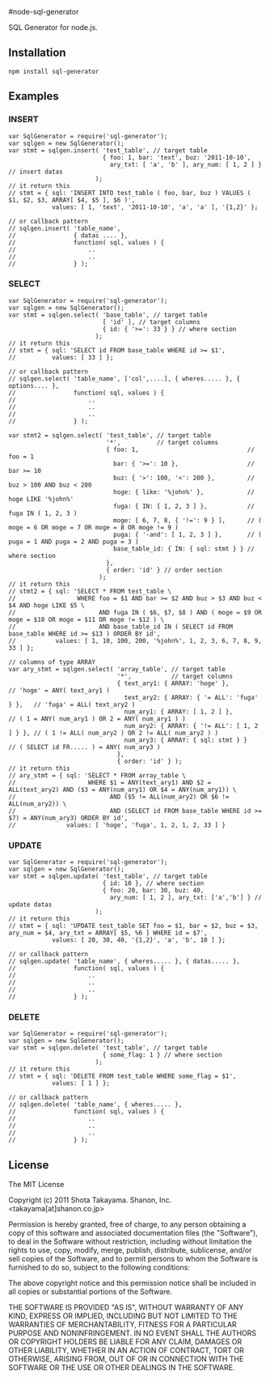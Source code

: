 #node-sql-generator

SQL Generator for node.js.

## Installation

    npm install sql-generator

## Examples

### INSERT

    var SqlGenerator = require('sql-generator');
    var sqlgen = new SqlGenerator();
    var stmt = sqlgen.insert( 'test_table', // target table
                              { foo: 1, bar: 'text', buz: '2011-10-10',
                                ary_txt: [ 'a', 'b' ], ary_num: [ 1, 2 ] } // insert datas
                            );
    // it return this
    // stmt = { sql: 'INSERT INTO test_table ( foo, bar, buz ) VALUES ( $1, $2, $3, ARRAY[ $4, $5 ], $6 )',
                values: [ 1, 'text', '2011-10-10', 'a', 'a' ], '{1,2}' };

    // or callback pattern
    // sqlgen.insert( 'table_name',
    //                { datas .... },
    //                function( sql, values ) {
    //                    ..
    //                    ..
    //                } );
                
### SELECT

    var SqlGenerator = require('sql-generator');
    var sqlgen = new SqlGenerator();
    var stmt = sqlgen.select( 'base_table', // target table
                              [ 'id' ], // target columns
                              { id: { '>=': 33 } } // where section
                            );
    // it return this
    // stmt = { sql: 'SELECT id FROM base_table WHERE id >= $1',
    //          values: [ 33 ] };

    // or callback pattern
    // sqlgen.select( 'table_name', ['col',....], { wheres..... }, { options.... },
    //                function( sql, values ) {
    //                    ..
    //                    ..
    //                    ..
    //                } );
    
    var stmt2 = sqlgen.select( 'test_table', // target table
                               '*',          // target columns
                               { foo: 1,                              // foo = 1
                                 bar: { '>=': 10 },                   // bar >= 10
                                 buz: { '>': 100, '<': 200 },         // buz > 100 AND buz < 200
                                 hoge: { like: '%john%' },            // hoge LIKE '%john%'
                                 fuga: { IN: [ 1, 2, 3 ] },           // fuga IN ( 1, 2, 3 )
                                 moge: [ 6, 7, 8, { '!=': 9 } ],      // ( moge = 6 OR moge = 7 OR moge = 8 OR moge != 9 )
                                 puga: { '-and': [ 1, 2, 3 ] },       // ( puga = 1 AND puga = 2 AND puga = 3 )
                                 base_table_id: { IN: { sql: stmt } } // where section
                               },
                               { order: 'id' } // order section
                             );
    // it return this
    // stmt2 = { sql: 'SELECT * FROM test_table \
    //                 WHERE foo = $1 AND bar >= $2 AND buz > $3 AND buz < $4 AND hoge LIKE $5 \
    //                       AND fuga IN ( $6, $7, $8 ) AND ( moge = $9 OR moge = $10 OR moge = $11 OR moge != $12 ) \
    //                       AND base_table_id IN ( SELECT id FROM base_table WHERE id >= $13 ) ORDER BY id',
    //           values: [ 1, 10, 100, 200, '%john%', 1, 2, 3, 6, 7, 8, 9, 33 ] };

    // columns of type ARRAY
    var ary_stmt = sqlgen.select( 'array_table', // target table
                                  '*',           // target columns
                                  { text_ary1: { ARRAY: 'hoge' },                // 'hoge' = ANY( text_ary1 )
                                    text_ary2: { ARRAY: { '= ALL': 'fuga' } },   // 'fuga' = ALL( text_ary2 )
                                    num_ary1: { ARRAY: [ 1, 2 ] },               // ( 1 = ANY( num_ary1 ) OR 2 = ANY( num_ary1 ) )
                                    num_ary2: { ARRAY: { '!= ALL': [ 1, 2 ] } }, // ( 1 != ALL( num_ary2 ) OR 2 != ALL( num_ary2 ) )
                                    num_ary3: { ARRAY: { sql: stmt } }           // ( SELECT id FR..... ) = ANY( num_ary3 )
                                  },
                                  { order: 'id' } );
    // it return this
    // ary_stmt = { sql: 'SELECT * FROM array_table \
    //                    WHERE $1 = ANY(text_ary1) AND $2 = ALL(text_ary2) AND ($3 = ANY(num_ary1) OR $4 = ANY(num_ary1)) \
    //                          AND ($5 != ALL(num_ary2) OR $6 != ALL(num_ary2)) \
    //                          AND (SELECT id FROM base_table WHERE id >= $7) = ANY(num_ary3) ORDER BY id',
    //              values: [ 'hoge', 'fuga', 1, 2, 1, 2, 33 ] }

### UPDATE

    var SqlGenerator = require('sql-generator');
    var sqlgen = new SqlGenerator();
    var stmt = sqlgen.update( 'test_table', // target table
                              { id: 10 }, // where section
                              { foo: 20, bar: 30, buz: 40,
                                ary_num: [ 1, 2 ], ary_txt: ['a','b'] } // update datas
                            );
    // it return this
    // stmt = { sql: 'UPDATE test_table SET foo = $1, bar = $2, buz = $3, ary_num = $4, ary_txt = ARRAY[ $5, %6 ] WHERE id = $7',
                values: [ 20, 30, 40, '{1,2}', 'a', 'b', 10 ] };
    
    // or callback pattern
    // sqlgen.update( 'table_name', { wheres..... }, { datas..... },
    //                function( sql, values ) {
    //                    ..
    //                    ..
    //                    ..
    //                } );

### DELETE

    var SqlGenerator = require('sql-generator');
    var sqlgen = new SqlGenerator();
    var stmt = sqlgen.delete( 'test_table', // target table
                              { some_flag: 1 } // where section
                            );
    // it return this
    // stmt = { sql: 'DELETE FROM test_table WHERE some_flag = $1',
                values: [ 1 ] };

    // or callback pattern
    // sqlgen.delete( 'table_name', { wheres..... },
    //                function( sql, values ) {
    //                    ..
    //                    ..
    //                    ..
    //                } );

## License

The MIT License

Copyright (c) 2011 Shota Takayama. Shanon, Inc. &lt;takayama[at]shanon.co.jp&gt;

Permission is hereby granted, free of charge, to any person obtaining a copy
of this software and associated documentation files (the "Software"), to deal
in the Software without restriction, including without limitation the rights
to use, copy, modify, merge, publish, distribute, sublicense, and/or sell
copies of the Software, and to permit persons to whom the Software is
furnished to do so, subject to the following conditions:

The above copyright notice and this permission notice shall be included in
all copies or substantial portions of the Software.

THE SOFTWARE IS PROVIDED "AS IS", WITHOUT WARRANTY OF ANY KIND, EXPRESS OR
IMPLIED, INCLUDING BUT NOT LIMITED TO THE WARRANTIES OF MERCHANTABILITY,
FITNESS FOR A PARTICULAR PURPOSE AND NONINFRINGEMENT. IN NO EVENT SHALL THE
AUTHORS OR COPYRIGHT HOLDERS BE LIABLE FOR ANY CLAIM, DAMAGES OR OTHER
LIABILITY, WHETHER IN AN ACTION OF CONTRACT, TORT OR OTHERWISE, ARISING FROM,
OUT OF OR IN CONNECTION WITH THE SOFTWARE OR THE USE OR OTHER DEALINGS IN
THE SOFTWARE.
